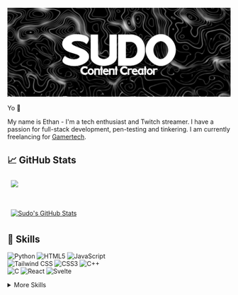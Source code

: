 ![Sudo's GitHub Banner](./assets/Banner.png)

Yo 👋

My name is Ethan - I'm a tech enthusiast and Twitch streamer. I have a passion for full-stack development, pen-testing and tinkering. I am currently freelancing for [Gamertech](https://gamertech.org/).

## 📈 GitHub Stats

<a href="https://github.com/sudoxyz">
  <img align="center" style="margin:0.5rem" src="https://github-readme-stats.vercel.app/api/top-langs/?username=sudoxyz&hide=html,css&title_color=ffffff&text_color=c9cacc&icon_color=4AB197&bg_color=1A2B34" />
</a>

<br>
<br>
<br>

<a href="https://github.com/sudoxyz">
  <img align="center" style="margin:0.5rem" src="https://github-readme-stats.vercel.app/api?username=sudoxyz&show_icons=true&line_height=27&count_private=true&title_color=ffffff&text_color=c9cacc&icon_color=4AB097&bg_color=1A2B34" alt="Sudo's GitHub Stats" />
</a>

## 💼 Skills

![Python](https://img.shields.io/static/v1?style=for-the-badge&message=Python&color=3776AB&logo=Python&logoColor=FFFFFF&label=) 
![HTML5](https://img.shields.io/static/v1?style=for-the-badge&message=HTML5&color=E34F26&logo=HTML5&logoColor=FFFFFF&label=) 
![JavaScript](https://img.shields.io/static/v1?style=for-the-badge&message=JavaScript&color=222222&logo=JavaScript&logoColor=F7DF1E&label=)<br>
![Tailwind CSS](https://img.shields.io/static/v1?style=for-the-badge&message=Tailwind+CSS&color=222222&logo=Tailwind+CSS&logoColor=06B6D4&label=)
![CSS3](https://img.shields.io/static/v1?style=for-the-badge&message=CSS3&color=1572B6&logo=CSS3&logoColor=FFFFFF&label=)
![C++](https://img.shields.io/static/v1?style=for-the-badge&message=C%2B%2B&color=00599C&logo=C%2B%2B&logoColor=FFFFFF&label=)<br>
![C](https://img.shields.io/static/v1?style=for-the-badge&message=C&color=222222&logo=C&logoColor=A8B9CC&label=)
![React](https://img.shields.io/static/v1?style=for-the-badge&message=React&color=222222&logo=React&logoColor=61DAFB&label=)
![Svelte](https://img.shields.io/static/v1?style=for-the-badge&message=Svelte&color=FF3E00&logo=Svelte&logoColor=FFFFFF&label=)

<details>
<summary>More Skills</summary>
<br>

![Apache](https://img.shields.io/static/v1?style=for-the-badge&message=Apache&color=D22128&logo=Apache&logoColor=FFFFFF&label=)
![MongoDB](https://img.shields.io/static/v1?style=for-the-badge&message=MongoDB&color=47A248&logo=MongoDB&logoColor=FFFFFF&label=)
![Mongoose](https://img.shields.io/static/v1?style=for-the-badge&message=Mongoose&color=880000&logo=Mongoose&logoColor=FFFFFF&label=)
![MySQL](https://img.shields.io/static/v1?style=for-the-badge&message=MySQL&color=4479A1&logo=MySQL&logoColor=FFFFFF&label=)
![PostgreSQL](https://img.shields.io/static/v1?style=for-the-badge&message=PostgreSQL&color=4169E1&logo=PostgreSQL&logoColor=FFFFFF&label=)

</details>
